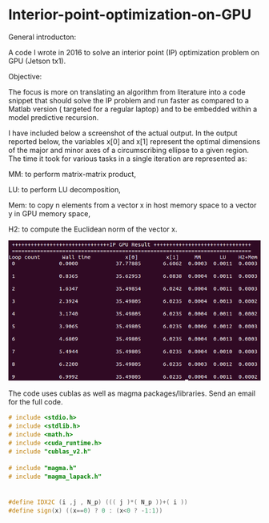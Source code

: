 # Interior-point-optimization-on-GPU
General introducton:

A code I wrote in 2016 to solve an interior point (IP) optimization problem on GPU (Jetson tx1). 

Objective:

The focus is more on translating an algorithm from literature into a code snippet that should solve the IP problem and run faster as compared to a Matlab version ( targeted for a regular laptop) and to be embedded within a model predictive recursion.   

I have included below a screenshot of the actual output. In the output reported below, the variables x[0] and x[1] represent the optimal dimensions of the major and minor axes of a circumscribing ellipse to a given region. The time it took for various tasks in a single iteration are represented as: 

MM: to perform matrix-matrix product, 

LU: to perform LU decomposition, 

Mem: to copy n elements from a vector x in host memory space to a vector y in GPU memory space, 

H2: to compute the Euclidean norm of the vector x.


![Output Result (screenshot)](https://github.com/AndinetH/Interior-point-optimization-on-GPU/blob/main/Screenshot%20from%202016-06-23%2008_25_51.png)


The code uses cublas as well as magma packages/libraries. Send an email for the full code. 

```cpp
# include <stdio.h>
# include <stdlib.h>
# include <math.h>
# include <cuda_runtime.h>
# include "cublas_v2.h"

# include "magma.h"
# include "magma_lapack.h"


#define IDX2C (i ,j , N_p) ((( j )*( N_p ))+( i ))
#define sign(x) ((x==0) ? 0 : (x<0 ? -1:1))
```
